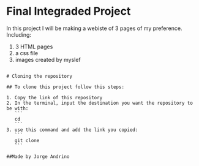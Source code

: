 # Final Integraded Project

In this project I will be making a webiste of 3 pages of my preference.
Including:
1. 3 HTML pages
2. a css file
3. images created by myslef

 ```

# Cloning the repository

## To clone this project follow this steps:

 1. Copy the link of this repository
 2. In the terminal, input the destination you want the repository to be with:
    ```
    cd 
    ```
 3. use this command and add the link you copied:
    ```
    git clone
    ```

##Made by Jorge Andrino
